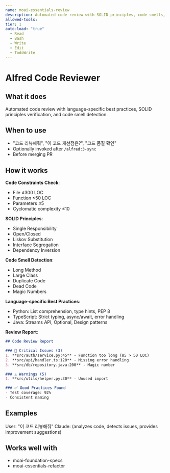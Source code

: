 ```yaml
---
name: moai-essentials-review
description: Automated code review with SOLID principles, code smells, and language-specific best practices
allowed-tools:
tier: 1
auto-load: "true"
  - Read
  - Bash
  - Write
  - Edit
  - TodoWrite
---
```


# Alfred Code Reviewer

## What it does

Automated code review with language-specific best practices, SOLID principles verification, and code smell detection.

## When to use

- "코드 리뷰해줘", "이 코드 개선점은?", "코드 품질 확인"
- Optionally invoked after `/alfred:3-sync`
- Before merging PR

## How it works

**Code Constraints Check**:
- File ≤300 LOC
- Function ≤50 LOC
- Parameters ≤5
- Cyclomatic complexity ≤10

**SOLID Principles**:
- Single Responsibility
- Open/Closed
- Liskov Substitution
- Interface Segregation
- Dependency Inversion

**Code Smell Detection**:
- Long Method
- Large Class
- Duplicate Code
- Dead Code
- Magic Numbers

**Language-specific Best Practices**:
- Python: List comprehension, type hints, PEP 8
- TypeScript: Strict typing, async/await, error handling
- Java: Streams API, Optional, Design patterns

**Review Report**:
```markdown
## Code Review Report

### 🔴 Critical Issues (3)
1. **src/auth/service.py:45** - Function too long (85 > 50 LOC)
2. **src/api/handler.ts:120** - Missing error handling
3. **src/db/repository.java:200** - Magic number

### ⚠️ Warnings (5)
1. **src/utils/helper.py:30** - Unused import

### ✅ Good Practices Found
- Test coverage: 92%
- Consistent naming
```

## Examples

User: "이 코드 리뷰해줘"
Claude: (analyzes code, detects issues, provides improvement suggestions)
## Works well with

- moai-foundation-specs
- moai-essentials-refactor
